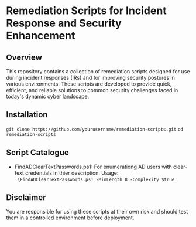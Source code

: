 
# Remediation Scripts for Incident Response and Security Enhancement

## Overview

This repository contains a collection of remediation scripts designed for use during incident responses (IRs) and for improving security postures in various environments. These scripts are developed to provide 
quick, efficient, and reliable solutions to common security challenges faced in today's dynamic cyber landscape.

## Installation

`git clone https://github.com/yourusername/remediation-scripts.git`
`cd remediation-scripts`

## Script Catalogue

- FindADClearTextPasswords.ps1: For enumerationg AD users with clear-text credentials in thier description. Usage:
  `.\FindADClearTextPasswords.ps1 -MinLength 8 -Complexity $true`

## Disclaimer

You are responsible for using these scripts at their own risk and should test them in a controlled environment before deployment.
